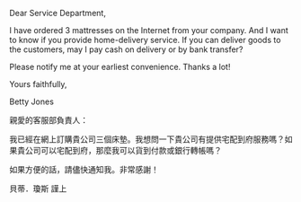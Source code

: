 Dear Service Department,

I have ordered 3 mattresses on the Internet from your company. And I
want to know if you provide home-delivery service. If you can deliver
goods to the customers, may I pay cash on delivery or by bank transfer?

Please notify me at your earliest convenience. Thanks a lot!

Yours faithfully,

Betty Jones

親愛的客服部負責人：

我已經在網上訂購貴公司三個床墊。我想問一下貴公司有提供宅配到府服務嗎？如果貴公司可以宅配到府，那麼我可以貨到付款或銀行轉帳嗎？

如果方便的話，請儘快通知我。非常感謝！

貝蒂．瓊斯 謹上
